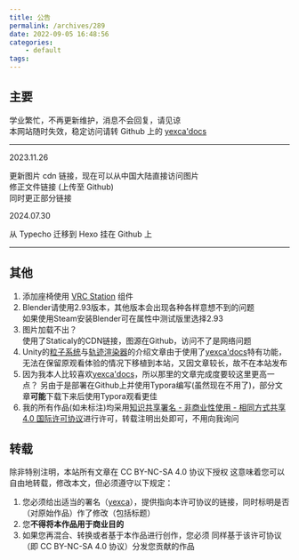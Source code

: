 ```yaml
---
title: 公告
permalink: /archives/289
date: 2022-09-05 16:48:56
categories:
    - default
tags:
---
```


## 主要

学业繁忙，不再更新维护，消息不会回复，请见谅  
本网站随时失效，稳定访问请转 Github 上的 [yexca'docs](https://vrchat.yexca.net)

---

2023.11.26

更新图片 cdn 链接，现在可以从中国大陆直接访问图片  
修正文件链接 (上传至 Github)  
同时更正部分链接

2024.07.30

从 Typecho 迁移到 Hexo 挂在 Github 上

---

## 其他  

1. 添加座椅使用 [VRC Station](https://docs.vrchat.com/docs/vrc_station#stations-used-on-avatars) 组件
2. Blender请使用2.93版本，其他版本会出现各种各样意想不到的问题  
   如果使用Steam安装Blender可在属性中测试版里选择2.93
3. 图片加载不出？  
   使用了Staticaly的CDN链接，图源在Github，访问不了是网络问题
4. Unity的[粒子系统](https://vrchat.yexca.net/#/div/Particle_System)与[轨迹渲染器](https://vrchat.yexca.net/#/div/Trail_Renderer)的介绍文章由于使用了[yexca'docs](https://vrchat.yexca.net)特有功能，无法在保留原观看体验的情况下移植到本站，又因文章较长，故不在本站发布
5. 因为我本人比较喜欢[yexca'docs](https://vrchat.yexca.net)，所以那里的文章完成度要较这里更高一点？
   另由于是部署在Github上并使用Typora编写(虽然现在不用了)，部分文章**可能**下载下来后使用Typora观看更佳
6. 我的所有作品(如未标注)均采用[知识共享署名 - 非商业性使用 - 相同方式共享 4.0 国际许可协议](https://creativecommons.org/licenses/by-nc-sa/4.0/)进行许可，转载注明出处即可，不用向我询问

## 转载

除非特别注明，本站所有文章在 CC BY-NC-SA 4.0 协议下授权
这意味着您可以自由地转载，修改本文，但必须遵守以下规定：

1. 您必须给出适当的署名（[yexca](https://lit.link/yexca)），提供指向本许可协议的链接，同时标明是否（对原始作品）作了修改（包括标题）
2. 您**不得将本作品用于商业目的**
3. 如果您再混合、转换或者基于本作品进行创作，您必须
   同样基于该许可协议（即 CC BY-NC-SA 4.0 协议）分发您贡献的作品